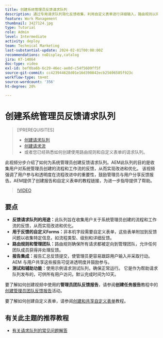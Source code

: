 ```yaml
---
title: 创建系统管理员反馈请求队列
description: 通过专用请求队列简化反馈收集，利用自定义表单进行详细输入，路由规则以将反馈直接提交给管理员团队，为可操作的见解集成报表，以及发布可访问的帮助请求队列（默认完成时间为10天）。
feature: Work Management
thumbnail: 3427124.jpg
type: Tutorial
role: Admin
level: Intermediate
activity: deploy
team: Technical Marketing
last-substantial-update: 2024-02-01T00:00:00Z
recommendations: noDisplay,catalog
jira: KT-14864
doc-type: video
exl-id: bef0ba6b-6c29-46ec-ae0d-c54f5609ff5f
source-git-commit: cc423944628d01e16d390842ecb25696505f923c
workflow-type: tm+mt
source-wordcount: '356'
ht-degree: 20%

---
```


# 创建系统管理员反馈请求队列

>[!PREREQUISITES]
>
>* [创建请求队列](https://experienceleague.adobe.com/docs/workfront-learn/tutorials-workfront/manage-work/request-queues/create-a-request-queue.html)
>* [创建请求流](https://experienceleague.adobe.com/docs/workfront-learn/tutorials-workfront/manage-work/request-queues/create-a-request-flow.html)
>* 或者您已经熟悉如何创建使用路由规则和自定义表单的请求队列。

此视频分步介绍了如何为系统管理员创建反馈请求队列。
&#x200B;AEM此队列的目的是收集用户对系统管理员创建的流程和工作流的反馈，从而实现改进和优化。
该视频强调了用户参与和透明度在流程改进中的重要性，鼓励管理员与用户分享反馈报告。
&#x200B;AEM提供了创建报告和自定义表单的教程链接，为进一步指导提供了帮助。


>[!VIDEO](https://video.tv.adobe.com/v/3427124/?quality=12&learn=on&enablevpops=0)

## 要点

* **反馈请求队列的用途：**&#x200B;此队列旨在收集用户关于系统管理员创建的流程和工作流的反馈，从而实现改进和优化&#x200B;。
* **用于反馈的自定义Forms：**&#x200B;非本机字段需要自定义表单，这些表单附加到反馈问题以收集特定信息，如流程类型、级别和详细反馈。
* **路由规则和管理团队：**&#x200B;路由规则确保所有请求都被定向到管理团队，允许任何团队成员获得并处理反馈。
* **报告集成：**&#x200B;报告汇总反馈提交，使管理员更容易跟踪用户输入并采取行动。&#x200B;AEM 与用户共享这些报告可促进透明度并鼓励参与。
* **测试和辅助功能：**&#x200B;使用示例请求测试队列，确保正常运行。 它是作为帮助请求队列发布的，可供所有用户访问，默认完成时间为10天。


要了解如何创建视频中使用的&#x200B;**管理员团队反馈报告**，请参阅&#x200B;**创建任务报告**&#x200B;教程中的[创建管理员团队反馈报告](https://experienceleague.adobe.com/en/docs/workfront-learn/tutorials-workfront/reporting/basic-reporting/create-a-task-report#activity-2-create-an-admin-team-feedback-report)活动。

要了解如何创建自定义表单，请参阅[创建和共享自定义表单](https://experienceleague.adobe.com/docs/workfront-learn/tutorials-workfront/custom-data/custom-forms/custom-forms-creating-and-sharing-a-custom-form.html)教程。

## 有关此主题的推荐教程

* [有关请求队列的常见问题解答](/help/manage-work/request-queues/request-queue-faq.md)
